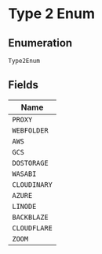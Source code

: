 
# Type 2 Enum

## Enumeration

`Type2Enum`

## Fields

| Name |
|  --- |
| `PROXY` |
| `WEBFOLDER` |
| `AWS` |
| `GCS` |
| `DOSTORAGE` |
| `WASABI` |
| `CLOUDINARY` |
| `AZURE` |
| `LINODE` |
| `BACKBLAZE` |
| `CLOUDFLARE` |
| `ZOOM` |

